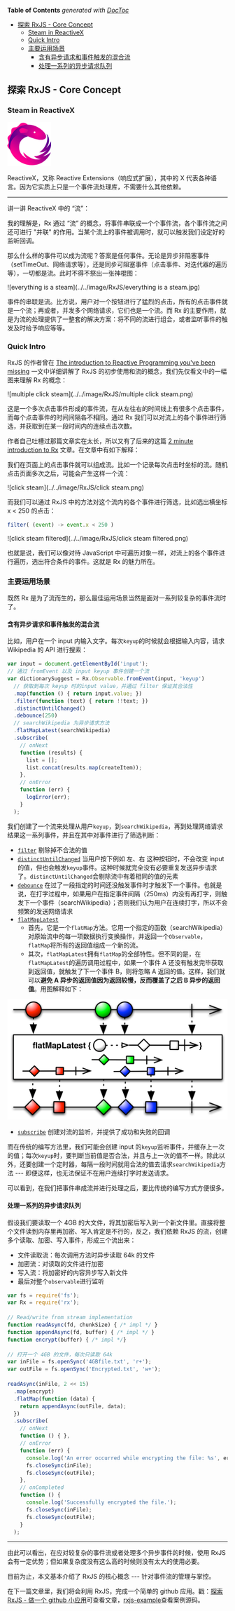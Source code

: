 <!-- START doctoc generated TOC please keep comment here to allow auto update -->
<!-- DON'T EDIT THIS SECTION, INSTEAD RE-RUN doctoc TO UPDATE -->
**Table of Contents**  *generated with [DocToc](https://github.com/thlorenz/doctoc)*

- [探索 RxJS - Core Concept](#%E6%8E%A2%E7%B4%A2-rxjs---core-concept)
  - [Steam in ReactiveX](#steam-in-reactivex)
  - [Quick Intro](#quick-intro)
  - [主要运用场景](#%E4%B8%BB%E8%A6%81%E8%BF%90%E7%94%A8%E5%9C%BA%E6%99%AF)
    - [含有异步请求和事件触发的混合流](#%E5%90%AB%E6%9C%89%E5%BC%82%E6%AD%A5%E8%AF%B7%E6%B1%82%E5%92%8C%E4%BA%8B%E4%BB%B6%E8%A7%A6%E5%8F%91%E7%9A%84%E6%B7%B7%E5%90%88%E6%B5%81)
    - [处理一系列的异步请求队列](#%E5%A4%84%E7%90%86%E4%B8%80%E7%B3%BB%E5%88%97%E7%9A%84%E5%BC%82%E6%AD%A5%E8%AF%B7%E6%B1%82%E9%98%9F%E5%88%97)

<!-- END doctoc generated TOC please keep comment here to allow auto update -->

## 探索 RxJS - Core Concept

### Steam in ReactiveX

![ReactiveX](../../image/RxJS/Rx.png)

ReactiveX，又称 Reactive Extensions（响应式扩展），其中的 X 代表各种语言。因为它实质上只是一个事件流处理库，不需要什么其他依赖。

---

讲一讲 ReactiveX 中的 “流”：

我的理解是，Rx 通过 “流” 的概念，将事件串联成一个个事件流，各个事件流之间还可进行 "并联" 的作用。当某个流上的事件被调用时，就可以触发我们设定好的监听回调。

那么什么样的事件可以成为流呢？答案是任何事件。无论是异步非阻塞事件（setTimeOut、网络请求等），还是同步可阻塞事件（点击事件、对迭代器的遍历等），一切都是流。此时不得不祭出一张神棍图：

![everything is a steam](../../image/RxJS/everything is a steam.jpg)

事件的串联是流。比方说，用户对一个按钮进行了猛烈的点击，所有的点击事件就是一个流；再或者，并发多个网络请求，它们也是一个流。而 Rx 的主要作用，就是为流的处理提供了一整套的解决方案：将不同的流进行组合，或者监听事件的触发及时给予响应等等。

### Quick Intro

RxJS 的作者曾在 [The introduction to Reactive Programming you've been missing](https://gist.github.com/staltz/868e7e9bc2a7b8c1f754) 一文中详细讲解了 RxJS 的初步使用和流的概念，我们先仅看文中的一幅图来理解 Rx 的概念：

![multiple click steam](../../image/RxJS/multiple click steam.png)

这是一个多次点击事件形成的事件流，在从左往右的时间线上有很多个点击事件，而每个点击事件的时间间隔各不相同。通过 Rx 我们可以对流上的各个事件进行筛选，并获取到在某一段时间内的连续点击次数。

作者自己吐槽过那篇文章实在太长，所以又有了后来的这篇 [2 minute introduction to Rx](https://medium.com/@andrestaltz/2-minute-introduction-to-rx-24c8ca793877) 文章。在文章中有如下解释：

我们在页面上的点击事件就可以组成流。比如一个记录每次点击时坐标的流。随机点击页面多次之后，可能会产生这样一个流：

![click steam](../../image/RxJS/click steam.png)

而我们可以通过 RxJS 中的方法对这个流内的各个事件进行筛选，比如选出横坐标 x < 250 的点击：

```javascript
filter( (event) -> event.x < 250 )
```

![click steam filtered](../../image/RxJS/click steam filtered.png)

也就是说，我们可以像对待 JavaScript 中可遍历对象一样，对流上的各个事件进行遍历，选出符合条件的事件。这就是 Rx 的魅力所在。

### 主要运用场景

既然 Rx 是为了流而生的，那么最佳运用场景当然是面对一系列较复杂的事件流时了。

#### 含有异步请求和事件触发的混合流

比如，用户在一个 input 内输入文字。每次`keyup`的时候就会根据输入内容，请求 Wikipedia 的 API 进行搜索：

```javascript
var input = document.getElementById('input');
// 通过 fromEvent 以及 input keyup 事件创建一个流
var dictionarySuggest = Rx.Observable.fromEvent(input, 'keyup')
  // 获取到每次 keyup 时的input value，并通过 filter 保证其合法性
  .map(function () { return input.value; })
  .filter(function (text) { return !!text; })
  .distinctUntilChanged()
  .debounce(250)
  // searchWikipedia 为异步请求方法
  .flatMapLatest(searchWikipedia)
  .subscribe(
  	// onNext
    function (results) {
      list = [];
      list.concat(results.map(createItem));
    },
    // onError
    function (err) {
      logError(err);
    }
  );
```

我们创建了一个流来处理从用户`keyup`，到`searchWikipedia`，再到处理网络请求结果这一系列事件，并且在其中对事件进行了筛选判断：

- [`filter`](http://reactivex.io/documentation/operators/filter.html) 剔除掉不合法的值
- [`distinctUntilChanged`](https://github.com/Reactive-Extensions/RxJS/blob/master/doc/api/core/operators/distinctuntilchanged.md) 当用户按下例如 左、右 这种按钮时，不会改变 input 的值，但也会触发`keyup`事件。这种时候就完全没有必要重复发送异步请求了。`distinctUntilChanged`会剔除流中有着相同的值的元素
- [`debounce`](https://github.com/Reactive-Extensions/RxJS/blob/master/doc/api/core/operators/debounce.md) 在过了一段指定的时间还没触发事件时才触发下一个事件。也就是说，在打字过程中，如果用户在指定事件间隔（250ms）内没有再打字，则触发下一个事件（searchWikipedia）；否则我们认为用户在连续打字，所以不会频繁的发送网络请求
- [`flatMapLatest`](http://reactivex.io/documentation/operators/flatmap.html)
  - 首先，它是一个`flatMap`方法。它用一个指定的函数（searchWikipedia）对原始流中的每一项数据执行变换操作，并返回一个`Observable`，`flatMap`将所有的返回值组成一个新的流。
  - 其次，`flatMapLatest`拥有`flatMap`的全部特性。但不同的是，在`flatMapLatest`的遍历调用过程中，如果一个事件 A 还没有触发完毕获取到返回值，就触发了下一个事件 B，则将忽略 A 返回的值。这样，我们就可以**避免 A 异步的返回值因为返回较慢，反而覆盖了之后 B 异步的返回值**。用图解释如下：

![flatMapLatest](../../image/RxJS/flatMapLatest.png)

- [`subscribe`](http://reactivex.io/documentation/operators/subscribe.html) 创建对流的监听，并提供了成功和失败的回调

而在传统的编写方法里，我们可能会创建 input 的`keyup`监听事件，并缓存上一次的值；每次`keyup`时，要判断当前值是否合法，并且与上一次的值不一样。除此以外，还要创建一个定时器，每隔一段时间就用合法的值去请求`searchWikipedia`方法 --- 即便这样，也无法保证不在用户连续打字时发送请求。

可以看到，在我们把事件串成流并进行处理之后，要比传统的编写方式方便很多。

#### 处理一系列的异步请求队列

假设我们要读取一个 4GB 的大文件，将其加密后写入到一个新文件里。直接将整个文件读到内存里再加密、写入肯定是不行的，反之，我们依赖 RxJS 的流，创建多个读取、加密、写入事件，形成三个流出来：

- 文件读取流：每次调用方法时异步读取 64k 的文件
- 加密流：对读取的文件进行加密
- 写入流：将加密好的内容异步写入新文件
- 最后对整个`observable`进行监听

```javascript
var fs = require('fs');
var Rx = require('rx');

// Read/write from stream implementation
function readAsync(fd, chunkSize) { /* impl */ }
function appendAsync(fd, buffer) { /* impl */ }
function encrypt(buffer) { /* impl */}

// 打开一个 4GB 的文件，每次只读取 64k
var inFile = fs.openSync('4GBfile.txt', 'r+');
var outFile = fs.openSync('Encrypted.txt', 'w+');

readAsync(inFile, 2 << 15)
  .map(encrypt)
  .flatMap(function (data) {
    return appendAsync(outFile, data);
  })
  .subscribe(
  	// onNext
    function () { },
    // onError
    function (err) {
      console.log('An error occurred while encrypting the file: %s', err.message);
      fs.closeSync(inFile);
      fs.closeSync(outFile);
    },
    // onCompleted
    function () {
      console.log('Successfully encrypted the file.');
      fs.closeSync(inFile);
      fs.closeSync(outFile);
    }
  );
```

---

由此可以看出，在应对较复杂的事件流或者处理多个异步事件的时候，使用 RxJS 会有一定优势；但如果复杂度没有这么高的时候则没有太大的使用必要。

目前为止，本文基本介绍了 RxJS 的核心概念 --- 针对事件流的管理与掌控。

在下一篇文章里，我们将会利用 RxJS，完成一个简单的 github 应用。戳：[探索 RxJS - 做一个 github 小应用](./探索RxJS-做一个github小应用.md)可查看文章，[rxjs-example](https://github.com/ecmadao/rxjs-example)查看案例源码。